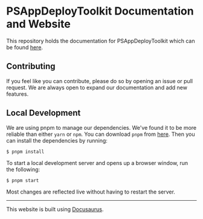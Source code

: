 # PSAppDeployToolkit Documentation and Website

This repository holds the documentation for PSAppDeployToolkit which can be found [here](https://psappdeploytoolkit.com).

## Contributing

If you feel like you can contribute, please do so by opening an issue or pull request. We are always open to expand our documentation and add new features.

## Local Development

We are using pnpm to manage our dependencies. We've found it to be more reliable than either `yarn` or `npm`. You can download `pnpm` from [here](https://pnpm.io). Then you can install the dependencies by running:

```
$ pnpm install
```

To start a local development server and opens up a browser window, run the following:

```
$ pnpm start
```

Most changes are reflected live without having to restart the server.

<hr>

This website is built using [Docusaurus](https://docusaurus.io/).
